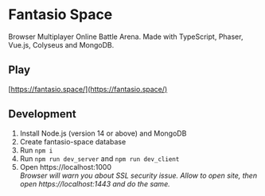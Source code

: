 # Fantasio Space
Browser Multiplayer Online Battle Arena. Made with TypeScript, Phaser, Vue.js, Colyseus and MongoDB.

## Play
[https://fantasio.space/](https://fantasio.space/)

## Development
1. Install Node.js (version 14 or above) and MongoDB
2. Create fantasio-space database
3. Run ```npm i```
4. Run ```npm run dev_server``` and ```npm run dev_client```
5. Open https://localhost:1000  
_Browser will warn you about SSL security issue. Allow to open site, then open https://localhost:1443 and do the same._ 
